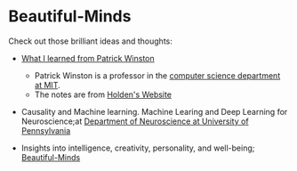 # Beautiful-Minds
Check out those brilliant ideas and thoughts:

  - [What I learned from Patrick Winston](http://holdenlee.github.io/What%20I%20learned%20from%20Patrick%20Winston.html?nsukey=Eg5ml8FGI4HXnmTygJFkV1X3%2Fg%2F%2BrK6KA%2FiDpoqH7moEP3tyewm5QVv1ZAQ4VWVUB5CaN0KwQpf9C0cMCj8tq%2FvJVAmz%2BhutenfP9jYDGa1KNUQkA7mQIuSc9iq%2B%2BupI5mec4tLZtfak7fRmiNGwV0FU%2BjVDHac7PbapGGiHRn99s8vjckyNVlPobSG%2F7N0c&from=timeline&isappinstalled=0)
     - Patrick Winston is a professor in the [computer science department at MIT](http://people.csail.mit.edu/phw/).
     - The notes are from [Holden's Website](http://holdenlee.github.io)	
	 
  - Causality and Machine learning. Machine Learing and Deep Learning for Neuroscience;at [Department of Neuroscience at University of Pennsylvania](http://kordinglab.com/)
  
  - Insights into intelligence, creativity, personality, and well-being; [Beautiful-Minds](https://blogs.scientificamerican.com/beautiful-minds/?page=17&tab=read-posts)